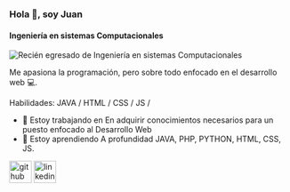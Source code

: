 ### Hola 👋, soy Juan
#### Ingeniería en sistemas Computacionales
![Recién egresado de Ingeniería en sistemas Computacionales](https://agenciawinners.com/wp-content/uploads/2020/07/desarrollo-web-1200x675.png)

Me apasiona la programación, pero sobre todo enfocado en el desarrollo web 💻.

Habilidades: JAVA / HTML / CSS / JS /

- 🔭 Estoy trabajando en En adquirir conocimientos necesarios para un puesto enfocado al Desarrollo Web 
- 🌱 Estoy aprendiendo A profundidad JAVA, PHP, PYTHON, HTML, CSS, JS. 


[<img src='https://cdn.jsdelivr.net/npm/simple-icons@3.0.1/icons/github.svg' alt='github' height='40'>](https://github.com/Juan-NB)  [<img src='https://cdn.jsdelivr.net/npm/simple-icons@3.0.1/icons/linkedin.svg' alt='linkedin' height='40'>](https://www.linkedin.com/in/juan-nahuat-1b7353233/)  

